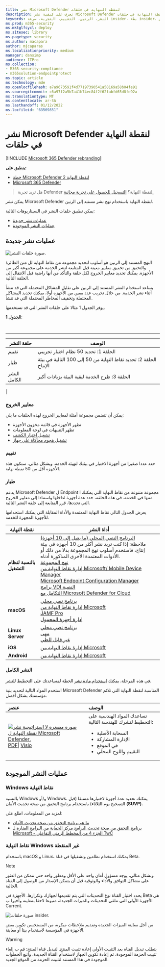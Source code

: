 ```yaml
---
title: نشر Microsoft Defender لنقطة النهاية في حلقات
description: تعرف على كيفية نشر Microsoft Defender لنقطة النهاية في حلقات
keywords: النشر، الرنين، التقييم، التجربة، سرعة insider، بطء insider، الإعداد، التهيئة، التهيئة، اللوحة، المرحلة، النشر، النشر، الاعتماد، التكوين
ms.prod: m365-security
ms.mktglfcycl: deploy
ms.sitesec: library
ms.pagetype: security
ms.author: macapara
author: mjcaparas
ms.localizationpriority: medium
manager: dansimp
audience: ITPro
ms.collection:
- M365-security-compliance
- m365solution-endpointprotect
ms.topic: article
ms.technology: mde
ms.openlocfilehash: a7a9673591f4d77197390541a58169a58b04fe91
ms.sourcegitcommit: c6a97f2a5b7a41b74ec84f2f62fabfd65d8fd92a
ms.translationtype: MT
ms.contentlocale: ar-SA
ms.lasthandoff: 01/12/2022
ms.locfileid: "63569851"
---
```

# <a name="deploy-microsoft-defender-for-endpoint-in-rings"></a>نشر Microsoft Defender لنقطة النهاية في حلقات

[!INCLUDE [Microsoft 365 Defender rebranding](../../includes/microsoft-defender.md)]

**ينطبق على:**
- [خطة Microsoft Defender لنقطة النهاية 2](https://go.microsoft.com/fwlink/p/?linkid=2154037)
- [Microsoft 365 Defender](https://go.microsoft.com/fwlink/?linkid=2118804)

> هل تريد تجربة Defender لنقطة النهاية؟ [التسجيل للحصول على تجربة مجانية.](https://signup.microsoft.com/create-account/signup?products=7f379fee-c4f9-4278-b0a1-e4c8c2fcdf7e&ru=https://aka.ms/MDEp2OpenTrial?ocid=docs-wdatp-assignaccess-abovefoldlink)

يمكن نشر Microsoft Defender لنقطة النهاية باستخدام نهج نشر مستند إلى الرنين.

يمكن تطبيق حلقات النشر في السيناريوهات التالية:

- [عمليات نشر جديدة](#new-deployments)
- [عمليات النشر الموجودة](#existing-deployments)

## <a name="new-deployments"></a>عمليات نشر جديدة

![صورة حلقات النشر.](images/deployment-rings.png)

النهج المستند إلى الرنين هو أسلوب لتحديد مجموعة من نقاط النهاية لل متن الطائرة والتحقق من تحقيق معايير معينة قبل المتابعة لنشر الخدمة على مجموعة أكبر من الأجهزة. يمكنك تحديد معايير الخروج لكل حلقة والتأكد من أنها راضية قبل الانتقال إلى الحلقة التالية.

يساعد استخدام النشر المستند إلى الرنين على تقليل المشاكل المحتملة التي قد تنشأ أثناء نشر الخدمة. من خلال تجريب عدد معين من الأجهزة أولا، يمكنك تحديد المشاكل المحتملة وتخفيف المخاطر المحتملة التي قد تنشأ.

يوفر الجدول 1 مثالا على حلقات النشر التي قد تستخدمها.

**الجدول 1**:

<br>

****

|حلقة النشر|الوصف|
|---|---|
|تقييم|الحلقة 1: تحديد 50 نظام اختبار تجريبي|
|طيار|الحلقة 2: تحديد نقاط النهاية من 50 إلى 100 التالية في بيئة الإنتاج|
|النشر الكامل|الحلقة 3: طرح الخدمة لبقية البيئة بزيادات أكبر|
|

### <a name="exit-criteria"></a>معايير الخروج

يمكن أن تتضمن مجموعة أمثلة لمعايير الخروج لهذه الحلقات ما يلي:

- تظهر الأجهزة في قائمة مخزون الأجهزة
- تظهر التنبيهات في لوحة المعلومات
- [تشغيل اختبار الكشف](run-detection-test.md)
- [تشغيل هجوم محاكاة على جهاز](attack-simulations.md)

### <a name="evaluate"></a>تقييم

حدد عددا صغيرا من أجهزة الاختبار في بيئتك لتهيئة الخدمة. وبشكل مثالي، ستكون هذه الأجهزة أقل من 50 نقطة نهاية.

### <a name="pilot"></a>طيار

يدعم Microsoft Defender ل Endpoint مجموعة متنوعة من نقاط النهاية التي يمكنك ا متنها في الخدمة. في هذه الحلقة، حدد عدة أجهزة لداخلها واستنادا إلى معايير الخروج التي تحددها، قرر المتابعة إلى حلقة النشر التالية.

يعرض الجدول التالي نقاط النهاية المعتمدة والأداة المقابلة التي يمكنك استخدامها للأجهزة المجهزة للخدمة.

| نقطة النهاية     | أداة النشر                       |
|--------------|------------------------------------------|
| **بالنسبة لنظام التشغيل**  |  [البرنامج النصي المحلي (ما يصل إلى 10 أجهزة)](configure-endpoints-script.md) <br> ملاحظة: إذا كنت تريد نشر أكثر من 10 أجهزة في بيئة إنتاج، فاستخدم أسلوب نهج المجموعة بدلا من ذلك أو الأدوات المعتمدة الأخرى المذكورة أدناه.<br>  [نهج المجموعة](configure-endpoints-gp.md) <br>  [إدارة نقاط النهاية من Microsoft/ Mobile Device Manager](configure-endpoints-mdm.md) <br>   [Microsoft Endpoint Configuration Manager](configure-endpoints-sccm.md) <br> [برامج VDI النصية](configure-endpoints-vdi.md) <br> [التكامل مع Microsoft Defender for Cloud](configure-server-endpoints.md#integration-with-azure-defender)  |
| **macOS**    | [برنامج نصي محلي](mac-install-manually.md) <br> [إدارة نقاط النهاية من Microsoft](mac-install-with-intune.md) <br> [JAMF Pro](mac-install-with-jamf.md) <br> [إدارة أجهزة المحمول](mac-install-with-other-mdm.md) |
| **Linux Server** | [برنامج نصي محلي](linux-install-manually.md) <br> [مهى](linux-install-with-puppet.md) <br> [غير قابل للطي](linux-install-with-ansible.md)|
| **iOS**      | [إدارة نقاط النهاية من Microsoft](ios-install.md)                                |
| **Android**  | [إدارة نقاط النهاية من Microsoft](android-intune.md)               |

### <a name="full-deployment"></a>النشر الكامل

في هذه المرحلة، يمكنك [استخدام مادة نشر](deployment-strategy.md) الخطة لمساعدتك على التخطيط للنشر.

استخدم المواد التالية لتحديد بنية Microsoft Defender المناسبة لنقطة النهاية التي تلائم مؤسستك بشكل أفضل.

|**عنصر**|**الوصف**|
|:-----|:-----|
|[![صورة مصغرة لا استراتيجية نشر نقطة النهاية ل Microsoft Defender.](images/mde-deployment-strategy.png)](https://github.com/MicrosoftDocs/microsoft-365-docs/raw/public/microsoft-365/security/defender-endpoint/downloads/mdatp-deployment-strategy.pdf)<br/> [PDF](https://download.microsoft.com/download/5/6/0/5609001f-b8ae-412f-89eb-643976f6b79c/mde-deployment-strategy.pdf)\| [Visio](https://download.microsoft.com/download/5/6/0/5609001f-b8ae-412f-89eb-643976f6b79c/mde-deployment-strategy.vsdx)   | تساعدك المواد الهندسية على التخطيط لنشرك للهندسة التالية: <ul><li> السحابة الأصلية </li><li> الإدارة المشاركة </li><li> في الموقع</li><li>التقييم واللوح المحلي</li></ul>

## <a name="existing-deployments"></a>عمليات النشر الموجودة

### <a name="windows-endpoints"></a>Windows نقاط النهاية

بالنسبة Windows و/أو Windows، يمكنك تحديد عدة أجهزة لاختبارها مسبقا (قبل التصحيح يوم الثلاثاء) باستخدام برنامج التحقق من صحة تحديث الأمان **(SUVP).**

لمزيد من المعلومات، اطلع على:

- [ما هو برنامج التحقق من صحة تحديث الأمان](https://techcommunity.microsoft.com/t5/windows-it-pro-blog/what-is-the-security-update-validation-program/ba-p/275767)
- [برنامج التحقق من صحة تحديث البرامج مركز الحماية من البرامج الضارة لـ Microsoft - الجزء 4 من المخطط الزمني التفاعلي TwC](https://www.microsoft.com/security/blog/2012/03/28/software-update-validation-program-and-microsoft-malware-protection-center-establishment-twc-interactive-timeline-part-4/)

### <a name="non-windows-endpoints"></a>نقاط النهاية Windows غير المنقطة

باستخدام macOS و Linux، يمكنك استخدام نظامين وتشغيلها في قناة Beta.

> [!NOTE]
> وبشكل مثالي، يوجد مسؤول أمان واحد على الأقل ومطور واحد حتى تتمكن من العثور على مشاكل التوافق والأداء والوثوقية قبل أن يتمكن الإصدار من الوصول إلى القناة الحالية.

يحدد اختيار القناة نوع التحديثات التي يتم تقديمها لجهازك وتكرارها. الأجهزة في Beta هي الأجهزة الأولى التي تتلقى التحديثات والميزات الجديدة، متبوعا لاحقا بمعاينة وأخيرا ب Current.

![صورة حلقات insider.](images/insider-rings.png)

من أجل معاينة الميزات الجديدة وتقديم ملاحظات مبكرة، من المستحسن تكوين بعض الأجهزة في المؤسسة لاستخدام بيتا أو معاينة.

> [!WARNING]
> يتطلب تبديل القناة بعد التثبيت الأولي إعادة تثبيت المنتج. لتبديل قناة المنتج: قم ب إلغاء تثبيت الحزمة الموجودة، ثم إعادة تكوين الجهاز لاستخدام القناة الجديدة، واتبع الخطوات الموجودة في هذا المستند لتثبيت الحزمة من الموقع الجديد.
